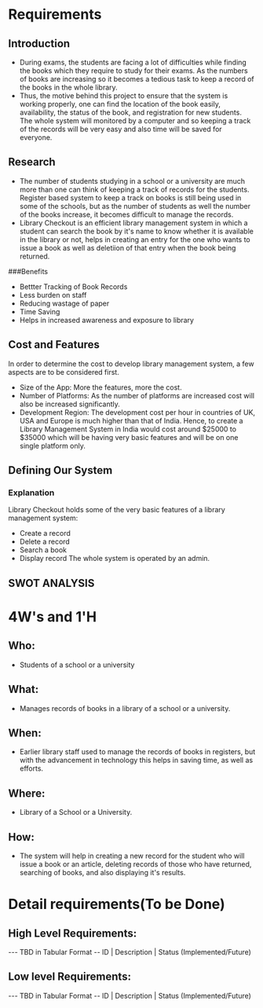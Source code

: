 # Requirements
## Introduction
 *  During exams, the students are facing a lot of difficulties while finding the books which they require to study for their exams. As the numbers of books are increasing so it becomes a tedious task to keep a record of the books in the whole library.
 *  Thus, the motive behind this project to ensure that the system is working properly, one can find the location of the book easily, availability, the status of the book, and registration for new students. The whole system will monitored by a computer and so keeping a track of the records will be very easy and also time will be saved for everyone.

## Research
 *  The number of students studying in a school or a university are much more than one can think of keeping a track of records for the students. Register based system to keep a track on books is still being used in some of the schools, but as the number of students as well the number of the books increase, it becomes difficult to manage the records.
 *  Library Checkout is an efficient library management system in which a student can search the book by it's name to know whether it is available in the library or not, helps in creating an entry for the one who wants to issue a book as well as deletiion of that entry when the book being returned.

 ###Benefits
 *  Bettter Tracking of Book Records
 *  Less burden on staff
 *  Reducing wastage of paper
 *  Time Saving
 *  Helps in increased awareness and exposure to library

## Cost and Features
In order to determine the cost to develop library management system, a few aspects are to be considered first.
*   Size of the App: More the features, more the cost.
*   Number of Platforms: As the number of platforms are increased cost will also be increased significantly.
*   Development Region: The development cost per hour in countries of UK, USA and Europe is much higher than that of India.
Hence, to create a Library Management System in India would cost around $25000 to $35000 which will be having very basic features and will be on one single platform only.

## Defining Our System
### Explanation
Library Checkout holds some of the very basic features of a library management system:
*   Create a record
*   Delete a record
*   Search a book
*   Display record
The whole system is operated by an admin.

## SWOT ANALYSIS

# 4W&#39;s and 1&#39;H

## Who:
*   Students of a school or a university

## What:
*   Manages records of books in a library of a school or a university.

## When:
*   Earlier library staff used to manage the records of books in registers, but with the advancement in technology this helps in saving time, as well as efforts.

## Where:
*   Library of a School or a University.

## How:
*   The system will help in creating a new record for the student who will issue a book or an article, deleting records of those who have returned, searching of books, and also displaying it's results.

# Detail requirements(To be Done)
## High Level Requirements:
--- TBD in Tabular Format 
-- ID | Description | Status (Implemented/Future)


##  Low level Requirements:
--- TBD in Tabular Format 
-- ID | Description | Status (Implemented/Future)